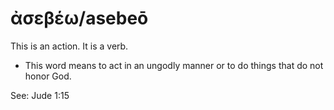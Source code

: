 # ἀσεβέω/asebeō  
This is an action. It is a verb.

* This word means to act in an ungodly manner or to do things that do not honor God.

See: Jude 1:15

